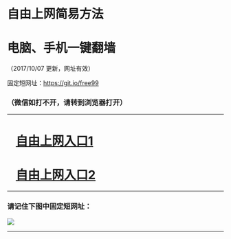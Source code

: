 ﻿# 自由上网简易方法

# 电脑、手机一键翻墙

（2017/10/07 更新，网址有效）

固定短网址：https://git.io/free99

### （微信如打不开，请转到浏览器打开）


***





# &nbsp;&nbsp; <a href="http://ft3180315839.fwq-tz-1001.info/fwqtz01.html?t=100700112095 " target="_blank">自由上网入口1</a>
# &nbsp;&nbsp; <a href="http://ft2849628252.fwq-tz-1002.info/fwqtz02.html?t=100700127661 " target="_blank">自由上网入口2</a>
***

### 请记住下图中固定短网址：

<img src="https://s3-us-west-2.amazonaws.com/fwq-1001/yjfq-20170905okok.png" /> 


***

